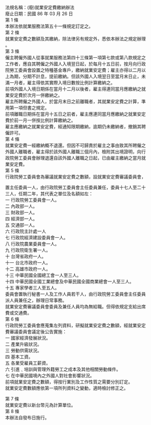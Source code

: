 法規名稱：(廢)就業安定費繳納辦法  
廢止日期：民國 86 年 03 月 26 日  
第 1 條  
本辦法依就業服務法第五十一條規定訂定之。  
第 2 條  
就業安定費之數額及其繳納，除法律另有規定外，悉依本辦法之規定辦理  
。  
第 3 條  
僱主聘僱外國人從事就業服務法第四十三條第一項第七款或第八款規定之  
工作者，應自其聘僱之外國人入境翌日起，於每月十五日前，按月向行政  
院勞工委員會設置之特種基金專戶，繳納就業安定費；雇主亦得以二月以  
上為期，分期不計息，提前繳納。但該外國人入境翌日至當月末日止，未  
滿一月者，雇主得依其實際入境日數按比例計算繳納之。  
前項外國人入境日期係在當月十二月以後者，雇主得連同當月應繳納之就  
業安定費於次月一併繳納之。  
雇主所聘僱之外國人，於當月末日之前離職者，其就業安定費之計算，準  
用第一項但書之規定。  
前項離職日期係在當月十五日之前者，雇主應連同當月應繳納之就業安定  
費於前一月一併按比例計算繳納之。  
雇主應繳納之就業安定費，經通知限期繳納，逾期仍未繳納者，撤銷其聘  
僱許可。  
第 4 條  
就業安定費一經繳納概不退還。但因不可歸責於雇主之事由致其所聘僱之  
外國人離職者，雇主得於該外國人離職三個月內，檢附其出境證明，向行  
政院勞工委員會辦理退還自該外國人離職之日起，已由雇主繳納之當月就  
業安定費。  
第 5 條  
行政院勞工委員會為審議就業安定費之數額，設就業安定費審議委員會，  


置主任委員一人，由行政院勞工委員會主任委員兼任，委員十七人至二十  
三人，任期二年，其代表之單位及名額如左：  
一 行政院勞工委員會一人。  
二 內政部一人。  
三 財政部一人。  
四 經濟部一人。  
五 交通部一人。  
六 行政院主計處一人  
七 行政院經濟建設委員會一人。  
八 行政院農業委員會一人。  
九 行政院衛生署一人。  
十 台灣省政府一人。  
十一 台北市政府一人。  
十二 高雄市政府一人。  
十三 中華民國全國總工會一人至三人。  
十四 中華民國全國工業總會及中華民國全國商業總會一人至三人。  
十五 專家學者三人至五人。  
委員會置執行秘書一人及工作人員若干人，由行政院勞工委員會主任委員  
派人員兼任之，辦理日常事務。  
就業安定費審議委員會委員及兼任人員均為無給職。但得依規定支給出席  
費或交通費。  
第 6 條  
行政院勞工委員會應蒐集左列資料，研擬就業安定費之數額，經就業安定  
費審議委員會議定後公告實施：  
一 國家經濟發展狀況。  
二 產業升級狀況。  
三 勞動供需狀況。  
四 基本工資。  
五 各業受雇員工薪資。  
六 引進﹑培訓與管理外籍勞工之成本及其他相關勞動條件。  
七 在中華民國境內之外國人對社會影響狀況。  
前項就業安定費之數額，得按行業別及工作性質之需要分別訂定。  
就業安定費數額應依第一項所列資料之變動，適時檢討修正之。  


第 7 條  
就業安定費以新台幣元為計算單位。  
第 8 條  
本辦法自發布日施行。  


